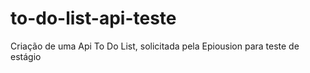 # to-do-list-api-teste
Criação de uma Api To Do List, solicitada pela Epiousion para teste de estágio
